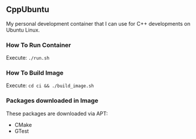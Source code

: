 ## CppUbuntu

My personal development container that I can use for C++ developments on Ubuntu Linux.

### How To Run Container
Execute:
`./run.sh`


### How To Build Image
Execute:
`cd ci && ./build_image.sh`

### Packages downloaded in Image
These packages are downloaded via APT:
- CMake
- GTest
